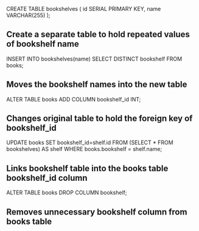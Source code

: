 CREATE TABLE bookshelves ( id SERIAL PRIMARY KEY, name VARCHAR(255) );
## Create a separate table to hold repeated values of bookshelf name

INSERT INTO bookshelves(name) SELECT DISTINCT bookshelf FROM books;
## Moves the bookshelf names into the new table

ALTER TABLE books ADD COLUMN bookshelf_id INT;
## Changes original table to hold the foreign key of bookshelf_id

UPDATE books SET bookshelf_id=shelf.id FROM (SELECT * FROM bookshelves) AS shelf WHERE books.bookshelf = shelf.name;
## Links bookshelf table into the books table bookshelf_id column

ALTER TABLE books DROP COLUMN bookshelf;
## Removes unnecessary bookshelf column from books table

